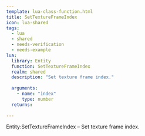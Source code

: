 ```yaml
---
template: lua-class-function.html
title: SetTextureFrameIndex
icon: lua-shared
tags:
  - lua
  - shared
  - needs-verification
  - needs-example
lua:
  library: Entity
  function: SetTextureFrameIndex
  realm: shared
  description: "Set texture frame index."
  
  arguments:
    - name: "index"
      type: number
  returns:
    
---
```


<div class="lua__search__keywords">
Entity:SetTextureFrameIndex &#x2013; Set texture frame index.
</div>
